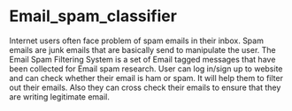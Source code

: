 # Email_spam_classifier
Internet users often face problem of spam emails in their inbox. Spam emails are junk emails that are basically send to manipulate the user. The Email Spam Filtering System is a set of Email tagged messages that have been collected for Email spam research. User can log in/sign up to website and can check whether their email is ham or spam. It will help them to filter out their emails. Also they can cross check their emails to ensure that they are writing legitimate email.
